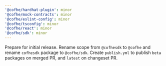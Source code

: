 ```yaml
---
'@cofhe/hardhat-plugin': minor
'@cofhe/mock-contracts': minor
'@cofhe/eslint-config': minor
'@cofhe/tsconfig': minor
'@cofhe/react': minor
'@cofhe/sdk': minor
---
```


Prepare for initial release. Rename scope from `@cofhesdk` to `@cofhe` and rename `cofhesdk` package to `@cofhe/sdk`. Create `publish.yml` to publish `beta` packages on merged PR, and `latest` on changeset PR.
